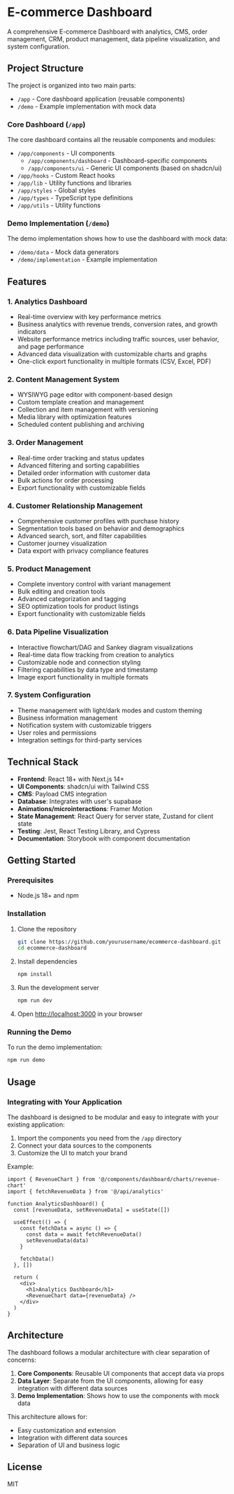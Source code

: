 # E-commerce Dashboard

A comprehensive E-commerce Dashboard with analytics, CMS, order management, CRM, product management, data pipeline visualization, and system configuration.

## Project Structure

The project is organized into two main parts:

- `/app` - Core dashboard application (reusable components)
- `/demo` - Example implementation with mock data

### Core Dashboard (`/app`)

The core dashboard contains all the reusable components and modules:

- `/app/components` - UI components
  - `/app/components/dashboard` - Dashboard-specific components
  - `/app/components/ui` - Generic UI components (based on shadcn/ui)
- `/app/hooks` - Custom React hooks
- `/app/lib` - Utility functions and libraries
- `/app/styles` - Global styles
- `/app/types` - TypeScript type definitions
- `/app/utils` - Utility functions

### Demo Implementation (`/demo`)

The demo implementation shows how to use the dashboard with mock data:

- `/demo/data` - Mock data generators
- `/demo/implementation` - Example implementation

## Features

### 1. Analytics Dashboard

- Real-time overview with key performance metrics
- Business analytics with revenue trends, conversion rates, and growth indicators
- Website performance metrics including traffic sources, user behavior, and page performance
- Advanced data visualization with customizable charts and graphs
- One-click export functionality in multiple formats (CSV, Excel, PDF)

### 2. Content Management System

- WYSIWYG page editor with component-based design
- Custom template creation and management
- Collection and item management with versioning
- Media library with optimization features
- Scheduled content publishing and archiving

### 3. Order Management

- Real-time order tracking and status updates
- Advanced filtering and sorting capabilities
- Detailed order information with customer data
- Bulk actions for order processing
- Export functionality with customizable fields

### 4. Customer Relationship Management

- Comprehensive customer profiles with purchase history
- Segmentation tools based on behavior and demographics
- Advanced search, sort, and filter capabilities
- Customer journey visualization
- Data export with privacy compliance features

### 5. Product Management

- Complete inventory control with variant management
- Bulk editing and creation tools
- Advanced categorization and tagging
- SEO optimization tools for product listings
- Export functionality with customizable fields

### 6. Data Pipeline Visualization

- Interactive flowchart/DAG and Sankey diagram visualizations
- Real-time data flow tracking from creation to analytics
- Customizable node and connection styling
- Filtering capabilities by data type and timestamp
- Image export functionality in multiple formats

### 7. System Configuration

- Theme management with light/dark modes and custom theming
- Business information management
- Notification system with customizable triggers
- User roles and permissions
- Integration settings for third-party services

## Technical Stack

- **Frontend**: React 18+ with Next.js 14+
- **UI Components**: shadcn/ui with Tailwind CSS
- **CMS**: Payload CMS integration
- **Database**: Integrates with user's supabase
- **Animations/microinteractions**: Framer Motion
- **State Management**: React Query for server state, Zustand for client state
- **Testing**: Jest, React Testing Library, and Cypress
- **Documentation**: Storybook with component documentation

## Getting Started

### Prerequisites

- Node.js 18+ and npm

### Installation

1. Clone the repository
   ```bash
   git clone https://github.com/yourusername/ecommerce-dashboard.git
   cd ecommerce-dashboard
   ```

2. Install dependencies
   ```bash
   npm install
   ```

3. Run the development server
   ```bash
   npm run dev
   ```

4. Open [http://localhost:3000](http://localhost:3000) in your browser

### Running the Demo

To run the demo implementation:

```bash
npm run demo
```

## Usage

### Integrating with Your Application

The dashboard is designed to be modular and easy to integrate with your existing application:

1. Import the components you need from the `/app` directory
2. Connect your data sources to the components
3. Customize the UI to match your brand

Example:

```tsx
import { RevenueChart } from '@/components/dashboard/charts/revenue-chart'
import { fetchRevenueData } from '@/api/analytics'

function AnalyticsDashboard() {
  const [revenueData, setRevenueData] = useState([])
  
  useEffect(() => {
    const fetchData = async () => {
      const data = await fetchRevenueData()
      setRevenueData(data)
    }
    
    fetchData()
  }, [])
  
  return (
    <div>
      <h1>Analytics Dashboard</h1>
      <RevenueChart data={revenueData} />
    </div>
  )
}
```

## Architecture

The dashboard follows a modular architecture with clear separation of concerns:

1. **Core Components**: Reusable UI components that accept data via props
2. **Data Layer**: Separate from the UI components, allowing for easy integration with different data sources
3. **Demo Implementation**: Shows how to use the components with mock data

This architecture allows for:

- Easy customization and extension
- Integration with different data sources
- Separation of UI and business logic

## License

MIT